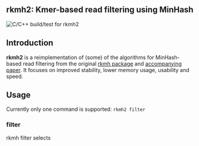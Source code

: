 rkmh2: Kmer-based read filtering using MinHash
----------------------------------------------

![C/C++ build/test for rkmh2](https://github.com/edawson/rkmh2/workflows/C/C++%20build/test%20for%20kramer/badge.svg)

## Introduction
**rkmh2** is a reimplementation of (some) of the algorithms for MinHash-based read filtering from the
original [rkmh package](https://github.com/edawson/rkmh) and [accompanying paper](https://doi.org/10.1186/s12859-019-2918-y). It focuses on improved stability, lower memory usage, usability and speed.

## Usage
Currently only one command is supported: `rkmh2 filter`

### filter
rkmh filter selects

